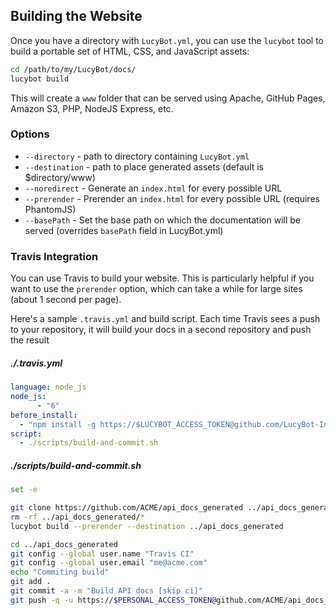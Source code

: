 ## Building the Website

Once you have a directory with `LucyBot.yml`, you can use the `lucybot` tool
to build a portable set of HTML, CSS, and JavaScript assets:

```bash
cd /path/to/my/LucyBot/docs/
lucybot build
```

This will create a `www` folder that can be served using Apache, GitHub Pages,
Amazon S3, PHP, NodeJS Express, etc.

### Options
* `--directory` - path to directory containing `LucyBot.yml`
* `--destination` - path to place generated assets (default is $directory/www)
* `--noredirect` - Generate an `index.html` for every possible URL
* `--prerender` - Prerender an `index.html` for every possible URL (requires PhantomJS)
* `--basePath` - Set the base path on which the documentation will be served (overrides `basePath` field in LucyBot.yml)

### Travis Integration
You can use Travis to build your website. This is particularly helpful if you
want to use the `prerender` option, which can take a while for large sites
(about 1 second per page).

Here's a sample `.travis.yml` and build script. Each time Travis sees a push
to your repository, it will build your docs in a second repository and push
the result

##### ./.travis.yml
```yaml
language: node_js
node_js:
      - "6"
before_install:
  - "npm install -g https://$LUCYBOT_ACCESS_TOKEN@github.com/LucyBot-Inc/documentation-generator"
script:
  - ./scripts/build-and-commit.sh
```

##### ./scripts/build-and-commit.sh
```bash
set -e

git clone https://github.com/ACME/api_docs_generated ../api_docs_generated
rm -rf ../api_docs_generated/*
lucybot build --prerender --destination ../api_docs_generated

cd ../api_docs_generated
git config --global user.name "Travis CI"
git config --global user.email "me@acme.com"
echo "Commiting build"
git add .
git commit -a -m "Build API docs [skip ci]"
git push -q -u https://$PERSONAL_ACCESS_TOKEN@github.com/ACME/api_docs_generated HEAD:master >> /dev/null 2>&1
```
